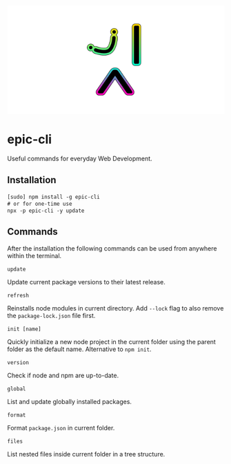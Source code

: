 <p align="center">
  <img src="https://github.com/tobua/epic-cli/raw/main/logo.png" alt="epic-cli">
</p>

# epic-cli

Useful commands for everyday Web Development.

## Installation

```
[sudo] npm install -g epic-cli
# or for one-time use
npx -p epic-cli -y update
```

## Commands

After the installation the following commands can be used from anywhere within the terminal.

```
update
```

Update current package versions to their latest release.

```
refresh
```

Reinstalls node modules in current directory. Add `--lock` flag to also remove the `package-lock.json` file first.

```
init [name]
```

Quickly initialize a new node project in the current folder using the parent folder as the default name. Alternative to `npm init`.

```
version
```

Check if node and npm are up-to-date.

```
global
```

List and update globally installed packages.

```
format
```

Format `package.json` in current folder.

```
files
```

List nested files inside current folder in a tree structure.
